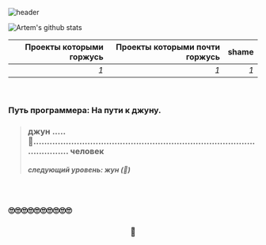 ![header](https://capsule-render.vercel.app/api?type=waving&fontColor=ffffff&color=auto&customColorList=1&height=300&section=header&text=DOOM%20ETERNAL&fontSize=90&animation=scaleIn)

![Artem's github stats](https://github-readme-stats.vercel.app/api?username=linearbaby)

| Проекты которыми горжусь | Проекты которыми почти горжусь | shame  |
---: | ---: | ---:
*1* | *1* | *1*

<br>

### Путь программера: На пути к джуну.
> ### джун .....🐢................................................................................................. человек
> ##### следующий уровень: жун (🦎)

<br>
<h3>🙄🙄🙄🙄🙄🙄🙄🙄🙄🙄</h3>
<div align="center"><h3>🥴</h3></div>


<!--<div align="center" align="left"><details><summary><h3>🥴</h3></summary>
  
![alt text](https://memepedia.ru/wp-content/uploads/2020/01/ja-pank-mne-pohuj-3.jpg)
  
</details></div>
-->
